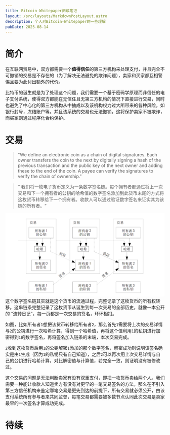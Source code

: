 ```yaml
---
title: Bitcoin-Whitepaper阅读笔记
layout: /src/layouts/MarkdownPostLayout.astro
description: 个人对Bitcoin-Whitepaper的一些理解
pubDate: 2025-08-14
---
```

# 简介
在互联网贸易中，双方都需要一个**值得信任**的第三方机构来处理支付，并且完全不可撤销的交易是不存在的（为了解决无法避免的欺诈问题），卖家和买家都互相警惕且要为此付出额外的代价。

比特币的诞生就是为了处理这个问题，我们需要一个基于密码学原理而非信任的电子支付系统，使得双方都能在无信任且无第三方机构的情况下直接进行交易，同时也避免了中心化的第三方机构从中抽成以及该机构权力过大所带来的各种风险，如银行封号，冻结账户等。并且该系统的交易也无法撤销，这将保护卖家不被欺诈，而买家则通过程序化合约保护。

# 交易
> "We define an electronic coin as a chain of digital signatures. Each owner transfers the coin to the next by digitally signing a hash of the previous transaction and the public key of the next owner and adding these to the end of the coin. A payee can verify the signatures to verify the chain of ownership."

> “ 我们将一枚电子货币定义为一条数字签名链。每个拥有者都通过将上一次交易和下一个拥有者的公钥的哈希值的数字签名添加到此货币末尾的方式将这枚货币转移给下一个拥有者。收款人可以通过验证数字签名来证实其为该链的所有者。“

![image.png](https://raw.githubusercontent.com/moiseak/blogimg/main/img/20250814073921.png)
这个数字签名链其实就是这个货币的流通过程，完整记录了这枚货币的所有权转移。这串链条完整记录了这枚货币从诞生到每一次交易的全部历史，就像一本公开的 “流转日记”，每一页都是一次交易的签名，环环相扣。

如图，比如所有者`1`想把该货币转移给所有者`2`，那么首先`1`需要将上次的交易详情与`2`的公钥进行一次哈希计算，得到一个哈希值，再将这个值利用`1`的私钥进行加密得到`1`的数字签名，再将签名加入链条的末端，本次交易完成。

`2`收到这枚货币后用`1`的公钥解密`1`添加的那个数字签名，解密成功则说明该签名确实是由`1`生成（因为`1`的私钥只有自己知道），之后`2`可以再次用上次交易详情与自己的公钥进行哈希计算，对比解密值与计算值，若完全一致，则证明没有被修改过。

这个交易的问题是无法判断卖家有没有双重支付，即把一枚货币卖给两个人。我们需要一种能让收款人知道卖方有没有对更早的一笔交易签名的方法，那么在不引入第三方信任机构来鉴定哪笔交易是更先到达的前提下，所有交易就必须公开，由该支付系统所有参与者来共同监督，每笔交易都需要被多数节点认同此次交易是卖家最早的一次签名才算成功完成。

# 待续
